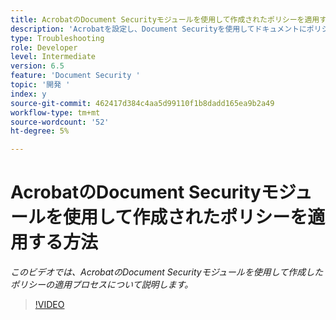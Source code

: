 ```yaml
---
title: AcrobatのDocument Securityモジュールを使用して作成されたポリシーを適用する方法
description: 'Acrobatを設定し、Document Securityを使用してドキュメントにポリシーを適用する '
type: Troubleshooting
role: Developer
level: Intermediate
version: 6.5
feature: 'Document Security '
topic: '開発 '
index: y
source-git-commit: 462417d384c4aa5d99110f1b8dadd165ea9b2a49
workflow-type: tm+mt
source-wordcount: '52'
ht-degree: 5%

---
```



# AcrobatのDocument Securityモジュールを使用して作成されたポリシーを適用する方法

*このビデオでは、AcrobatのDocument Securityモジュールを使用して作成したポリシーの適用プロセスについて説明します。*

>[!VIDEO](https://video.tv.adobe.com/v/335486?quality=9&learn=on)
